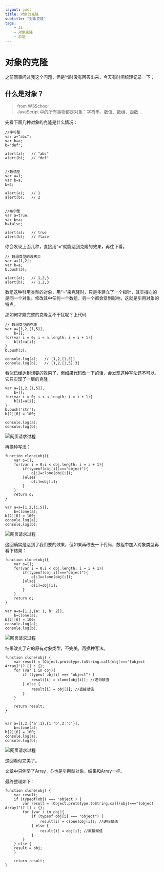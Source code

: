```yaml
---
layout: post
title: 对象的克隆  
subtitle: "对象克隆"
tags:
    - JS 
    - 对象克隆 
    - 前端  
---
```




# 对象的克隆

之前同事问过我这个问题，但是当时没有回答出来，今天有时间梳理记录一下；

## 什么是对象？
> from W3School <br /> 
> JavaScript 中的所有事物都是对象：字符串、数值、数组、函数...

先看下面几种对象的克隆是什么情况：

```
//字符型
var a="abc";
var b=a;
b="def";
 
alert(a);   // "abc"
alert(b);   // "def"


//数值型
var a=1;
var b=a;
b=2;
 
alert(a);   // 1 
alert(b);   // 2 


//布尔型
var a=true;
var b=a;
b=false;
 
alert(a);   // true 
alert(b);   // flase 
```

你会发现上面几种，直接用“=”就能达到克隆的效果，再往下看。


```
// 数组类型的浅拷贝
var a=[1,2];
var b=a;
b.push(3);

alert(a);   // 1,2,3
alert(b);   // 1,2,3

```

数组这种引用类型的对象，用“=”来克隆时，只是多建立了一个指针，其实指向的是同一个对象。修改其中任何一个数组，另一个都会受到影响，这就是引用对象的特点。

那如何才能完整的克隆互不干扰呢？上代码


```
// 数组类型的克隆
var a=[1,2,[1,5]],
    b=[];
for(var i = 0; i < a.length; i = i + 1){
    b[i]=a[i];
}
b.push(3);

console.log(a);   // [1,2,[1,5]] 
console.log(b);   // [1,2,[1,5],3]
```

看似已经达到想要的效果了，但如果代码改一下的话，会发现这种写法还不可以，它只实现了一层的克隆：

```
var a=[1,2,[1,5]],
    b=[];
for(var i = 0; i < a.length; i = i + 1){
    b[i]=a[i];
}
b.push('str');
b[2][0] = 100;

console.log(a);   
console.log(b);  
```

![网页请求过程](https://lilywei739.github.io/img/20161209/20161209-1.jpg)

再换种写法：

```
function clone(obj){
    var o=[];
    for(var i = 0;i < obj.length; i = i + 1){
        if(typeof(obj[i])==="object"){
            o[i]=clone(obj[i]);
        }else{
            o[i]=obj[i];
        }
    }
    return o;
}

var a=a=[1,2,[1,5]],
    b=clone(a);
b[2][0] = 100;
console.log(a);
console.log(b);
```

![网页请求过程](https://lilywei739.github.io/img/20161209/20161209-2.jpg)

这回确实是达到了我们要的效果，但如果再改去一下代码，数组中加入对象类型再看下结果：


```
function clone(obj){
    var o=[];
    for(var i = 0;i < obj.length; i = i + 1){
        if(typeof(obj[i])==="object"){
            o[i]=clone(obj[i]);
        }else{
            o[i]=obj[i];
        }
    }
    return o;
}

var a=a=[1,2,{a: 1, b: 2}],
    b=clone(a);
b[2][0] = 100;
console.log(a);
console.log(b);
```

![网页请求过程](https://lilywei739.github.io/img/20161209/20161209-3.jpg)

结果改变了它的原有对象类型，不完美，再换种写法。

```
function clone(obj) {
    var result = (Object.prototype.toString.call(obj)==="[object Array]")? [] : {};
    for (var i in obj){
        if (typeof obj[i] === "object") {
            result[i] = clone(obj[i]); //递归赋值
        } else {
            result[i] = obj[i]; //直接赋值
        }
    }

    return result;
}


var a=[1,2,{'a':1},{1:'b',2:'c'}],
    b=clone(a);
b[2][0] = 100;
console.log(a);
console.log(b);
```

![网页请求过程](https://lilywei739.github.io/img/20161209/20161209-4.jpg)


这回看似完美了。


文章中只例举了Array，{}也是引用型对象，结果和Array一样。


最终整理如下：


```
function clone(obj) {
    var result;
    if (typeof(obj) === 'object') {
        var result = (Object.prototype.toString.call(obj)==="[object Array]")? [] : {};
        for (var i in obj){
            if (typeof obj[i] === "object") {
                result[i] = clone(obj[i]); //递归赋值
            } else {
                result[i] = obj[i]; //直接赋值
            }
        }
    } else {
	result = obj;
    }

    return result;
}
```








